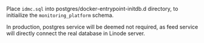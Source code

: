 Place `idmc.sql` into postgres/docker-entrypoint-initdb.d directory, to initiailize the `monitoring_platform` schema.

In production, postgres service will be deemed not required, as feed service will directly connect the real database in Linode server.
